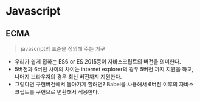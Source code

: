 # Javascript


## ECMA 
> javascript의 표준을 정의해 주는 기구

- 우리가 쉽게 접하는 ES6 or ES 2015등이 자바스크립트의 버전을 의미한다.
- 5버전과 6버전 사이의 차이는 internet explorer의 경우 5버전 까지 지원을 하고, 나머지 브라우저의 경우 최신 버전까지 지원한다. 
- 그렇다면 구현버전에서 돌아가게 할려면? Babel을 사용해서 6버전 이후의 자바스크립트를 구현으로 변환해서 적용한다.